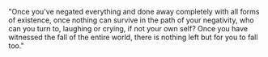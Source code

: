  "Once you've negated everything and done away completely with all forms of existence, once nothing can survive in the path of your negativity, who can you turn to, laughing or crying, if not your own self? Once you have witnessed the fall of the entire world, there is nothing left but for you to fall too."
